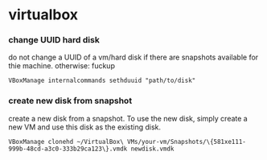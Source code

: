# virtualbox

### change UUID hard disk
do not change a UUID of a vm/hard disk if there are snapshots available for thie machine. otherwise: fuckup

```
VBoxManage internalcommands sethduuid "path/to/disk"
```

### create new disk from snapshot
create a new disk from a snapshot. To use the new disk, simply create a new VM and use this disk as the existing disk.

```
VBoxManage clonehd ~/VirtualBox\ VMs/your-vm/Snapshots/\{581xe111-999b-48cd-a3c0-333b29ca123\}.vmdk newdisk.vmdk
```

